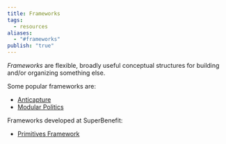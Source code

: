 ```yaml
---
title: Frameworks
tags:
  - resources
aliases:
  - "#frameworks"
publish: "true"
---
```


*Frameworks* are flexible, broadly useful conceptual structures for building and/or organizing something else.

Some popular frameworks are: 

- [Anticapture](library/Anticapture.md)
- [Modular Politics](library/Modular%20Politics.md)

Frameworks developed at SuperBenefit:

- [Primitives Framework](tags/primitives.md)
